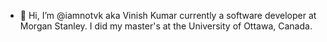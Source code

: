 - 👋 Hi, I’m @iamnotvk aka Vinish Kumar currently a software developer at Morgan Stanley. I did my master's at the University of Ottawa, Canada.
<!---
iamnotvk/iamnotvk is a ✨ special ✨ repository because its `README.md` (this file) appears on your GitHub profile.
You can click the Preview link to take a look at your changes.
--->
